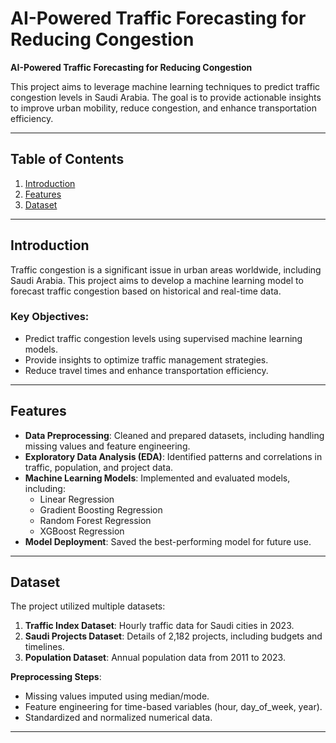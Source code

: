 # AI-Powered Traffic Forecasting for Reducing Congestion


**AI-Powered Traffic Forecasting for Reducing Congestion**

This project aims to leverage machine learning techniques to predict traffic congestion levels in Saudi Arabia. The goal is to provide actionable insights to improve urban mobility, reduce congestion, and enhance transportation efficiency.

---

## Table of Contents
1. [Introduction](#introduction)
2. [Features](#features)
3. [Dataset](#dataset)

---

## Introduction

Traffic congestion is a significant issue in urban areas worldwide, including Saudi Arabia. This project aims to develop a machine learning model to forecast traffic congestion based on historical and real-time data. 

### Key Objectives:
- Predict traffic congestion levels using supervised machine learning models.
- Provide insights to optimize traffic management strategies.
- Reduce travel times and enhance transportation efficiency.

---

## Features
- **Data Preprocessing**: Cleaned and prepared datasets, including handling missing values and feature engineering.
- **Exploratory Data Analysis (EDA)**: Identified patterns and correlations in traffic, population, and project data.
- **Machine Learning Models**: Implemented and evaluated models, including:
  - Linear Regression
  - Gradient Boosting Regression
  - Random Forest Regression
  - XGBoost Regression
- **Model Deployment**: Saved the best-performing model for future use.

---

## Dataset
The project utilized multiple datasets:
1. **Traffic Index Dataset**: Hourly traffic data for Saudi cities in 2023.
2. **Saudi Projects Dataset**: Details of 2,182 projects, including budgets and timelines.
3. **Population Dataset**: Annual population data from 2011 to 2023.

**Preprocessing Steps**:
- Missing values imputed using median/mode.
- Feature engineering for time-based variables (hour, day_of_week, year).
- Standardized and normalized numerical data.

---
